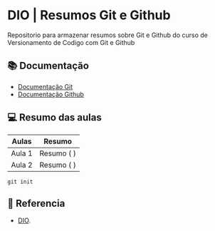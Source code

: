 
# DIO | Resumos Git e Github

Repositorio para armazenar resumos sobre Git e Github
do curso de Versionamento de Codigo com Git e Github

## 📚 Documentação
- [Documentação Git](https://git-scm.com/doc)
- [Documentação Github](https://docs.github.com)

## 💻 Resumo das aulas
| Aulas | Resumo |
|------|---------|
| Aula 1| Resumo ( )|
| Aula 2| Resumo ( )|

```
git init
``` 
## 🔎 Referencia
- [DIO](). 
